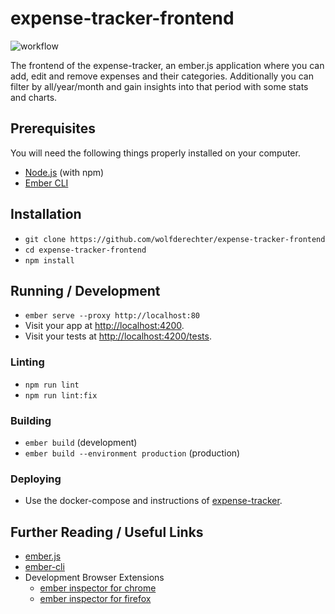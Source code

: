 # expense-tracker-frontend

![workflow](https://build.redpencil.io/api/badges/2385/status.svg)

The frontend of the expense-tracker, an ember.js application where you can add, edit and remove expenses and their categories. Additionally you can filter by all/year/month and gain insights into that period with some stats and charts.


## Prerequisites

You will need the following things properly installed on your computer.

* [Node.js](https://nodejs.org/) (with npm)
* [Ember CLI](https://cli.emberjs.com/release/)

## Installation

* `git clone https://github.com/wolfderechter/expense-tracker-frontend`
* `cd expense-tracker-frontend`
* `npm install`

## Running / Development

* `ember serve --proxy http://localhost:80`
* Visit your app at [http://localhost:4200](http://localhost:4200).
* Visit your tests at [http://localhost:4200/tests](http://localhost:4200/tests).

### Linting

* `npm run lint`
* `npm run lint:fix`

### Building

* `ember build` (development)
* `ember build --environment production` (production)

### Deploying

 - Use the docker-compose and instructions of [expense-tracker](https://github.com/wolfderechter/expense-tracker).

## Further Reading / Useful Links

* [ember.js](https://emberjs.com/)
* [ember-cli](https://cli.emberjs.com/release/)
* Development Browser Extensions
  * [ember inspector for chrome](https://chrome.google.com/webstore/detail/ember-inspector/bmdblncegkenkacieihfhpjfppoconhi)
  * [ember inspector for firefox](https://addons.mozilla.org/en-US/firefox/addon/ember-inspector/)
